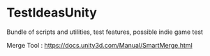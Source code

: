 # TestIdeasUnity
Bundle of scripts and utilities, test features, possible indie game test

Merge Tool : https://docs.unity3d.com/Manual/SmartMerge.html

